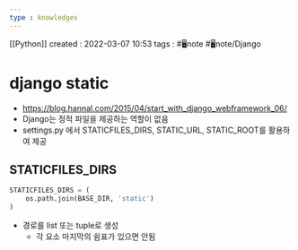 ```yaml
---
type : knowledges
---
```


[[Python]]
created : 2022-03-07 10:53
tags : #🖥️note #🖥️note/Django 

# django static
- https://blog.hannal.com/2015/04/start_with_django_webframework_06/
- Django는 정적 파일을 제공하는 역할이 없음
- settings.py 에서 STATICFILES_DIRS, STATIC_URL, STATIC_ROOT를 활용하여 제공

## STATICFILES_DIRS
```python
STATICFILES_DIRS = (
	os.path.join(BASE_DIR, 'static')
)
```
- 경로를 list 또는 tuple로 생성
	- 각 요소 마지막의 쉼표가 있으면 안됨